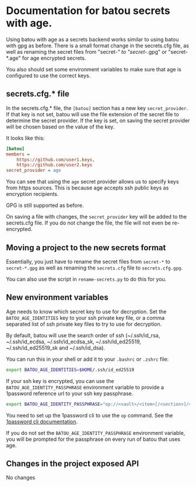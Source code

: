 # Documentation for batou secrets with age.

Using batou with age as a secrets backend works similar to using batou with
gpg as before. There is a small format change in the secrets.cfg file, as well
as renaming the secret files from "secret-*" to "secret-*.gpg" or "secret-*.age"
for age encrypted secrets.

You also should set some environment variables to make sure that age is configured
to use the correct keys.

## secrets.cfg.* file

In the secrets.cfg.* file, the `[batou]` section has a new key `secret_provider`.
If that key is not set, batou will use the file extension of the secret file
to determine the secret provider. If the key is set, on saving the secret provider
will be chosen based on the value of the key.

It looks like this:

```ini
[batou]
members =
    https://github.com/user1.keys,
    https://github.com/user2.keys
secret_provider = age
```

You can see that using the `age` secret provider allows us to specify keys from
https sources. This is because age accepts ssh public keys as encryption recipients.

GPG is still supported as before.

On saving a file with changes, the `secret_provider` key will be added to the
secrets.cfg file. If you do not change the file, the file will not even be re-encrypted.

## Moving a project to the new secrets format

Essentially, you just have to rename the secret files from `secret-*` to `secret-*.gpg`
as well as renaming the `secrets.cfg` file to `secrets.cfg.gpg`.

You can also use the script in `rename-secrets.py` to do this for you.

## New environment variables

Age needs to know which secret key to use for decryption. Set the `BATOU_AGE_IDENTITIES`
key to your ssh private key file, or a comma separated list of ssh private key files to
try to use for decryption.

By default, batou will use the search order of ssh
(~/.ssh/id_rsa, ~/.ssh/id_ecdsa, ~/.ssh/id_ecdsa_sk,
~/.ssh/id_ed25519, ~/.ssh/id_ed25519_sk and ~/.ssh/id_dsa).

You can run this in your shell or add it to your `.bashrc` or `.zshrc` file:

```bash
export BATOU_AGE_IDENTITIES=$HOME/.ssh/id_ed25519
```

If your ssh key is encrypted, you can use the `BATOU_AGE_IDENTITY_PASSPHRASE` environment
variable to provide a 1password reference url to your ssh key passphrase.

```bash
export BATOU_AGE_IDENTITY_PASSPHRASE="op://<vault>/<item>[/<section>]/<field>"
```

You need to set up the 1password cli to use the `op` command. See the
[1password cli documentation](https://developer.1password.com/docs/cli/get-started/).

If you do not set the `BATOU_AGE_IDENTITY_PASSPHRASE` environment variable, you will
be prompted for the passphrase on every run of batou that uses age.

## Changes in the project exposed API

No changes
